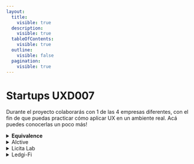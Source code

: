 ```yaml
---
layout:
  title:
    visible: true
  description:
    visible: true
  tableOfContents:
    visible: true
  outline:
    visible: false
  pagination:
    visible: true
---
```


# Startups UXD007

Durante el proyecto colaborarás con 1 de las 4 empresas diferentes, con el fin de que puedas practicar cómo aplicar UX en un ambiente real. Acá puedes conocerlas un poco más!

<details>

<summary><strong>Equivalence</strong></summary>

Es una startup para migrantes que permitirá dar una validez laboral similar del país de origen al país de migración. Primera iteración: migrantes cualificados. La migración existe y seguirá existiendo, pero no hay información ni referencia de esas posiciones laborales. Usuarios abierto, el encaje será con Portugal. Chile, Argentina, Brasil, África.

### Reto

Diseñar el perfil del usuario de Equivalence.\
Recursos:

* Link al [pitch](https://youtu.be/Vgc8QRlqVLU) →
* Link al [Brief del proyecto](https://docs.google.com/document/d/1h\_NRFjfFm3xftg0j-S7HL3oNbHLmw\_yCDS6\_qThuMVI/edit#heading=h.ei1cbc2x5xgj) →
* Link a la [carpeta de la empresa](https://drive.google.com/drive/folders/1kddnYA56O9OWnnYZzPtKEj-8z9DgwzMu) →

### Squad

**Product Owner:** Anabell Mora - CEO de Equivalence\
Es ex trabajadora de Laboratoria, ahora es emprendedora. Tiene todo el mindset de agile classroom 💛🔥

**Coach designada:** Fio Alvitez



### Aspectos a considerar

👉 Es un negocio que está en fase de MVP y podrían haber definiciones del producto digital que tengan que apoyar a definir.

👉 La PO se encuentra en Portugal, considerar la diferencia horaria para weeklies y mensajes. Con respecto a Chile tiene 3horas adelante, con Perú 5hrs y México 6hrs.

</details>

<details>

<summary>AIctive</summary>

Usar la AI y tecnología para transformar la forma en que se realiza la rehabilitación en la actualidad. Los clientes son los fisioterapeutas de clínicas, los usuarios personas que están en proceso de recuperación muscular.

### Reto

Rediseñar parte de los flujos de la App de BeHealth según las necesidades o dolores encontrados en los usuarios (pacientes) para fomentar su retención y uso de la App.\
Recursos:

* Link al [pitch](https://www.loom.com/share/f4491a42890c4d33b9a713e011a3ee6f?sid=8bdfaa62-87f6-490a-ab70-9fae91080712) →
* Link al [Brief del proyecto](https://docs.google.com/document/d/1U1tGHZjZqQJTikj5FxDfN9snN5ECmhyzoFSW0DobLM0/edit) →
* Link a la [carpeta de la empresa](https://drive.google.com/drive/folders/1Am5IV5d\_e\_CsWkXk-3tA0Nraos\_k4BK1) →

### Squad

**Product Owner:** Macarena Appiani - Product Owner de AIctive\
Es quien lidera el diseño y desarrollo de la web y app de AIctive y muy emocionada en comenzar este proceso. Tiene mucha información de investigaciones previas en la startup 💛👩‍💻

**Coach designada:** Gloria Ortiz

### Aspectos a considerar

👉 La empresa es B2B2C, es una empresa (B-usiness) que da servicios a otra (B) y esta a su vez a sus usuarios (C-lientes). Entonces, los usuarios son personas que están en recuperación muscular de alguna clínica y pueden ser complejos de conseguir con facilidad, porque no son directos de AIctive. La empresa ya está reclutando, pero  si ustedes tienen contactos o amigos/familiares que están en recuperación muscular puedan mapearles para sumarles a la fase de investigación y validación.

👉 AIctive plantea un brief “abierto” para tomar los hallazgos de la etapa de investigación y con ello priorizar los flujos de rediseño de la app. En la etapa de priorización e ideación es importante considerar el feedback de coaches y PO.

</details>

<details>

<summary>Licita Lab</summary>

Software de gestión de licitaciones públicas que integra todas las herramientas para facilitar el trabajo de empresas proveedoras del Estado en Perú y Chile. Usa Data Science y Machine Learning para brindar a las más de 500 empresas lo necesario para concursar en licitaciones con los Estados de cada país.

### Reto

Diseño de la página del producto considerando el flujo de precios, stock y ofertas con filtros de la plataforma Convenio Marco para compra de productos por parte del Estado en app desktop\
Recursos:

* Link al [pitch](https://drive.google.com/file/d/10quIZaPRdwT4IzqvCLP7khDFWP3pMEkj/view?usp=drive\_link) →
* Link al [Brief del proyecto](https://docs.google.com/document/d/1uogQKOlvF\_kRnsHKa\_-HbAMt\_lrDpbQ\_QA2EO0akT78/edit) →
* Link a la [carpeta de la empresa](https://drive.google.com/drive/folders/1\_0zJLyTmOwcpwgeEcADS9eNMqTd4-U7\_) →

### Squad

**Product Owner:** Camila Maira - Desarrolladora web de Licita LAB\
Es egresada del bootcamp de desarrollo de Laboratoria, conoce y está muy animada con volver a Laboratoria como Product Owner 💛💪🏼

**Coach designada:** Fio Alvitez

### Aspectos a considerar

👉 El entendimiento del negocio puede tomar un poco más por la cantidad de información, la sugerencia es que puedan revisar toda la información más de una vez y tal vez la primera semana abrir mínimo 2 espacios con la PO para que les quede clarísimo de qué va el reto.

</details>

<details>

<summary>Ledgi-Fi</summary>

Plataforma para invertir, dar seguimiento y compartir su portafolio y calcular ganancias para cumplir con los impuestos. Esta herramienta permite a los usuarios organizar, rastrear y planificar sus inversiones en criptomonedas, acciones, ETFs y fondos mutuos facilitando así la declaración de impuestos y el rastreo de todo su portafolio de inversiones.

### Reto

Diseño de un perfil personal de usuarios inversionistas que le permitan opciones para seleccionar qué datos desean compartir, como rendimientos de inversión, carteras actuales, y análisis de mercado. Como un perfil social para mostrar y a su vez ver de otros inversionistas\
Recursos:

* Link al [pitch](https://drive.google.com/file/d/1737LJG0-36T5tUc324MNc5ofzt8Ss6Ds/view?usp=drive\_link) →
* Link al [Brief del proyecto](https://docs.google.com/document/d/1KbwWORNkU9RU8ovsB3jFNZIm03-RQuGMoLTvQhASC98/edit) →
* Link a la [carpeta de la empresa](https://drive.google.com/drive/folders/1cWDJe3EEpVOOKeFbMaBldqWWY8-Jaqzy) →

### Squad

**Product Owner:** Rodrigo Hernandez - Co-founder y CEO de Ledgi-Fi\
Es la segunda vez que su startup participa en el bootcamp de UXD de Laboratoria, conoce la dinámica y ve el valor agregado de sus puntos de vista 🎉💛

**Coach designada:** Gloria Ortiz

### Aspectos a considerar

👉 El reto principal es el perfil social, la empresa presentó un segundo reto “ideal” pero sabemos que como dice su nombre no es la prioridad. En caso vean posible diseñar este segundo reto, adelante.

</details>

